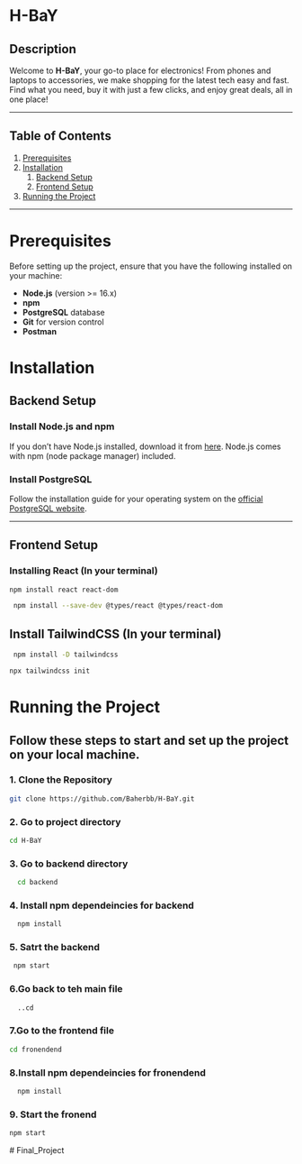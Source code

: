 # H-BaY

## Description

Welcome to **H-BaY**, your go-to place for electronics! From phones and laptops to accessories, we make shopping for the latest tech easy and fast. Find what you need, buy it with just a few clicks, and enjoy great deals, all in one place!

---

## Table of Contents

1. [Prerequisites](#prerequisites)
2. [Installation](#installation)
    1. [Backend Setup](#backend-setup)
    2. [Frontend Setup](#frontend-setup)
3. [Running the Project](#running-the-project)

 

---

# Prerequisites

Before setting up the project, ensure that you have the following installed on your machine:

- **Node.js** (version >= 16.x)
- **npm**
- **PostgreSQL** database
- **Git** for version control
- **Postman**

   
# Installation
## Backend Setup

### Install Node.js and npm

If you don’t have Node.js installed, download it from [here](https://nodejs.org/). Node.js comes with npm (node package manager) included.

### Install PostgreSQL

Follow the installation guide for your operating system on the [official PostgreSQL website](https://www.postgresql.org/download/).

---
## Frontend Setup
### Installing React (In your terminal)
```bash
npm install react react-dom
```
```bash
 npm install --save-dev @types/react @types/react-dom
 ```

 

## Install TailwindCSS (In your terminal)
```bash
 npm install -D tailwindcss
 ```
 ```bash
 npx tailwindcss init
```


# Running the Project

## Follow these steps to start and set up the project on your local machine.

 

### 1. Clone the Repository

 

```bash
git clone https://github.com/Baherbb/H-BaY.git
```
### 2. Go to project directory 

 

``` bash
cd H-BaY
```
### 3. Go to backend directory 

 
``` bash
  cd backend
```
### 4. Install npm dependeincies for backend
``` bash
  npm install
  ```
###  5. Satrt the backend
``` bash
 npm start
   ```
### 6.Go back to teh main file 
``` bash
  ..cd
  ```
### 7.Go  to the frontend file
  ``` bash
  cd fronendend
```
### 8.Install npm dependeincies for fronendend
``` bash
  npm install
```  
### 9. Start the fronend 
 ``` bash
 npm start
```  
#   F i n a l _ P r o j e c t  
 